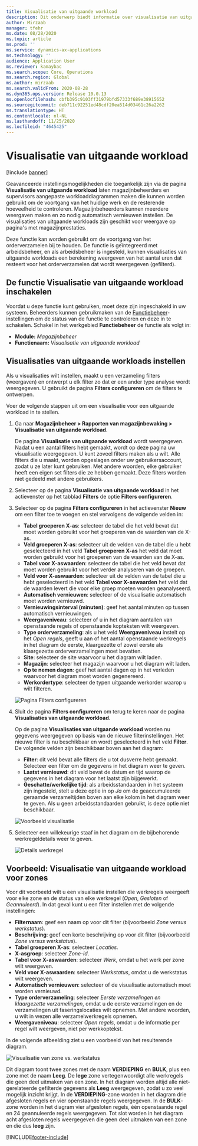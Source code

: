 ```yaml
---
title: Visualisatie van uitgaande workload
description: Dit onderwerp biedt informatie over visualisatie van uitgaande workloads. Met deze functionaliteit kunnen magazijnbeheerders en supervisors aangepaste workloaddiagrammen maken die kunnen worden gebruikt om de voortgang van het huidige werk en de resterende hoeveelheid te controleren. Magazijnbeheerders kunnen meerdere weergaven maken en zo nodig automatisch vernieuwen instellen.
author: Mirzaab
manager: tfehr
ms.date: 08/28/2020
ms.topic: article
ms.prod: ''
ms.service: dynamics-ax-applications
ms.technology: ''
audience: Application User
ms.reviewer: kamaybac
ms.search.scope: Core, Operations
ms.search.region: Global
ms.author: mirzaab
ms.search.validFrom: 2020-08-28
ms.dyn365.ops.version: Release 10.0.13
ms.openlocfilehash: cbfb395c9103ff31979bfd57333f689e38915652
ms.sourcegitcommit: deb711c92251ed48cdf20ea514d03461c26a2262
ms.translationtype: HT
ms.contentlocale: nl-NL
ms.lasthandoff: 11/25/2020
ms.locfileid: "4645425"
---
```

# <a name="outbound-workload-visualization"></a>Visualisatie van uitgaande workload

[!include [banner](../includes/banner.md)]

Geavanceerde instellingsmogelijkheden die toegankelijk zijn via de pagina **Visualisatie van uitgaande workload** laten magazijnbeheerders en supervisors aangepaste workloaddiagrammen maken die kunnen worden gebruikt om de voortgang van het huidige werk en de resterende hoeveelheid te controleren. Magazijnbeheerders kunnen meerdere weergaven maken en zo nodig automatisch vernieuwen instellen. De visualisaties van uitgaande workloads zijn geschikt voor weergave op pagina's met magazijnprestaties.

Deze functie kan worden gebruikt om de voortgang van het orderverzamelen bij te houden. De functie is geïntegreerd met arbeidsbeheer, en als arbeidsbeheer is ingesteld, kunnen visualisaties van uitgaande workloads een berekening weergeven van het aantal uren dat resteert voor het orderverzamelen dat wordt weergegeven (gefilterd).

## <a name="turn-on-the-outbound-workload-visualization-feature"></a>De functie Visualisatie van uitgaande workload inschakelen

Voordat u deze functie kunt gebruiken, moet deze zijn ingeschakeld in uw systeem. Beheerders kunnen gebruikmaken van de [Functiebeheer](../../fin-ops-core/fin-ops/get-started/feature-management/feature-management-overview.md)-instellingen om de status van de functie te controleren en deze in te schakelen. Schakel in het werkgebied **Functiebeheer** de functie als volgt in:

- **Module:** *Magazijnbeheer*
- **Functienaam:** *Visualisatie van uitgaande workload*

## <a name="set-up-outbound-workload-visualizations"></a>Visualisaties van uitgaande workloads instellen

Als u visualisaties wilt instellen, maakt u een verzameling filters (weergaven) en ontwerpt u elk filter zo dat er een ander type analyse wordt weergegeven. U gebruikt de pagina **Filters configureren** om de filters te ontwerpen.

Voer de volgende stappen uit om een visualisatie voor een uitgaande workload in te stellen.

1. Ga naar **Magazijnbeheer \> Rapporten van magazijnbewaking \> Visualisatie van uitgaande workload**.

    De pagina **Visualisatie van uitgaande workload** wordt weergegeven. Nadat u een aantal filters hebt gemaakt, wordt op deze pagina uw visualisatie weergegeven. U kunt zoveel filters maken als u wilt. Alle filters die u maakt, worden opgeslagen onder uw gebruikersaccount, zodat u ze later kunt gebruiken. Met andere woorden, elke gebruiker heeft een eigen set filters die ze hebben gemaakt. Deze filters worden niet gedeeld met andere gebruikers.

1. Selecteer op de pagina **Visualisatie van uitgaande workload** in het actievenster op het tabblad **Filters** de optie **Filters configureren**.
1. Selecteer op de pagina **Filters configureren** in het actievenster **Nieuw** om een filter toe te voegen en stel vervolgens de volgende velden in:

    - **Tabel groeperen X-as**: selecteer de tabel die het veld bevat dat moet worden gebruikt voor het groeperen van de waarden van de X-as.
    - **Veld groeperen X-as**: selecteer uit de velden van de tabel die u hebt geselecteerd in het veld **Tabel groeperen X-as** het veld dat moet worden gebruikt voor het groeperen van de waarden van de X-as.
    - **Tabel voor X-aswaarden**: selecteer de tabel die het veld bevat dat moet worden gebruikt voor het verder analyseren van de groepen.
    - **Veld voor X-aswaarden**: selecteer uit de velden van de tabel die u hebt geselecteerd in het veld **Tabel voor X-aswaarden** het veld dat de waarden levert die voor elke groep moeten worden geanalyseerd.
    - **Automatisch vernieuwen**: selecteer of de visualisatie automatisch moet worden vernieuwd.
    - **Vernieuwingsinterval (minuten)**: geef het aantal minuten op tussen automatisch vernieuwingen.
    - **Weergaveniveau**: selecteer of u in het diagram aantallen van openstaande regels of openstaande kopteksten wilt weergeven.
    - **Type orderverzameling**: als u het veld **Weergaveniveau** instelt op het _Open regels_, geeft u aan of het aantal openstaande werkregels in het diagram de eerste, klaargezette of zowel eerste als klaargezette orderverzamelingen moet bevatten.
    - **Site**: selecteer de site waarvoor u het diagram wilt laden.
    - **Magazijn**: selecteer het magazijn waarvoor u het diagram wilt laden.
    - **Op te nemen dagen**: geef het aantal dagen op in het verleden waarvoor het diagram moet worden gegenereerd.
    - **Werkordertype**: selecteer de typen uitgaande werkorder waarop u wilt filteren.

    ![Pagina Filters configureren](media/work-viz-filters-1.png "Pagina Filters configureren")

1. Sluit de pagina **Filters configureren** om terug te keren naar de pagina **Visualisaties van uitgaande workload**.

    Op de pagina **Visualisaties van uitgaande workload** worden nu gegevens weergegeven op basis van de nieuwe filterinstellingen. Het nieuwe filter is nu beschikbaar en wordt geselecteerd in het veld **Filter**. De volgende velden zijn beschikbaar boven aan het diagram:

    - **Filter**: dit veld bevat alle filters die u tot dusverre hebt gemaakt. Selecteer een filter om de gegevens in het diagram weer te geven.
    - **Laatst vernieuwd**: dit veld bevat de datum en tijd waarop de gegevens in het diagram voor het laatst zijn bijgewerkt.
    - **Geschatte/werkelijke tijd**: als arbeidsstandaarden in het systeem zijn ingesteld, stelt u deze optie in op *Ja* om de geaccumuleerde geraamde verzameltijden boven aan elke kolom in het diagram weer te geven. Als u geen arbeidsstandaarden gebruikt, is deze optie niet beschikbaar.

    ![Voorbeeld visualisatie](media/work-viz-chart.png "Voorbeeld visualisatie")

1. Selecteer een willekeurige staaf in het diagram om de bijbehorende werkregeldetails weer te geven.

    ![Details werkregel](media/work-viz-work-details.png "Details werkregel")

## <a name="example-outbound-workload-visualization-for-zones"></a>Voorbeeld: Visualisatie van uitgaande workload voor zones

Voor dit voorbeeld wilt u een visualisatie instellen die werkregels weergeeft voor elke zone en de status van elke werkregel (_Open_, _Gesloten_ of _Geannuleerd_). In dat geval kunt u een filter instellen met de volgende instellingen:

- **Filternaam**: geef een naam op voor dit filter (bijvoorbeeld _Zone versus werkstatus_).
- **Beschrijving**: geef een korte beschrijving op voor dit filter (bijvoorbeeld _Zone versus werkstatus_).
- **Tabel groeperen X-as**: selecteer _Locaties._
- **X-asgroep**: selecteer _Zone-id_.
- **Tabel voor X-aswaarden**: selecteer _Werk_, omdat u het werk per zone wilt weergeven.
- **Veld voor X-aswaarden**: selecteer _Werkstatus_, omdat u de werkstatus wilt weergeven.
- **Automatisch vernieuwen**: selecteer of de visualisatie automatisch moet worden vernieuwd.
- **Type orderverzameling**: selecteer _Eerste verzamelingen en klaargezette verzamelingen_, omdat u de eerste verzamelingen en de verzamelingen uit faseringslocaties wilt opnemen. Met andere woorden, u wilt in wezen alle verzamelwerkregels opnemen.
- **Weergaveniveau**: selecteer _Open regels_, omdat u de informatie per regel wilt weergeven, niet per werkkoptekst.

In de volgende afbeelding ziet u een voorbeeld van het resulterende diagram.

![Visualisatie van zone vs. werkstatus](media/work-viz-chart.png "Visualisatie van zone vs. werkstatus")

Dit diagram toont twee zones met de naam **VERDIEPING** en **BULK**, plus een zone met de naam **Leeg**. De **lege** zone vertegenwoordigt alle werkregels die geen deel uitmaken van een zone. In het diagram worden altijd alle niet-gerelateerde gefilterde gegevens als **Leeg** weergegeven, zodat u zo veel mogelijk inzicht krijgt. In de **VERDIEPING**-zone worden in het diagram drie afgesloten regels en vier openstaande regels weergegeven. In de **BULK**-zone worden in het diagram vier afgesloten regels, één openstaande regel en 24 geannuleerde regels weergegeven. Tot slot worden in het diagram acht afgesloten regels weergegeven die geen deel uitmaken van een zone en die dus **leeg** zijn.


[!INCLUDE[footer-include](../../includes/footer-banner.md)]